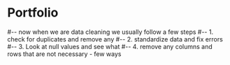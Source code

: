 # Portfolio


#-- now when we are data cleaning we usually follow a few steps
#-- 1. check for duplicates and remove any
#-- 2. standardize data and fix errors
#-- 3. Look at null values and see what 
#-- 4. remove any columns and rows that are not necessary - few ways
